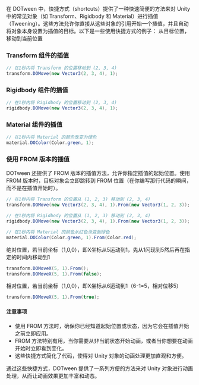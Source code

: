 在 DOTween 中，快捷方式（shortcuts）提供了一种快速简便的方法来对 Unity 中的常见对象（如 Transform、Rigidbody 和 Material）进行插值（Tweening）。这些方法允许你直接从这些对象的引用开始一个插值，并且自动将对象本身设置为插值的目标。以下是一些使用快捷方式的例子：
从目标位置，移动到当前位置
### Transform 组件的插值
```csharp
// 在1秒内将 Transform 的位置移动到 (2, 3, 4)
transform.DOMove(new Vector3(2, 3, 4), 1);
```

### Rigidbody 组件的插值
```csharp
// 在1秒内将 Rigidbody 的位置移动到 (2, 3, 4)
rigidbody.DOMove(new Vector3(2, 3, 4), 1);
```

### Material 组件的插值
```csharp
// 在1秒内将 Material 的颜色改变为绿色
material.DOColor(Color.green, 1);
```

### 使用 FROM 版本的插值
DOTween 还提供了 FROM 版本的插值方法，允许你指定插值的起始位置。使用 FROM 版本时，目标对象会立即跳转到 FROM 位置（在你编写那行代码的瞬间，而不是在插值开始时）。
```csharp
// 在1秒内将 Transform 的位置从 (1, 2, 3) 移动到 (2, 3, 4)
transform.DOMove(new Vector3(2, 3, 4), 1).From(new Vector3(1, 2, 3));

// 在1秒内将 Rigidbody 的位置从 (1, 2, 3) 移动到 (2, 3, 4)
rigidbody.DOMove(new Vector3(2, 3, 4), 1).From(new Vector3(1, 2, 3));

// 在1秒内将 Material 的颜色从红色渐变到绿色
material.DOColor(Color.green, 1).From(Color.red);
```

绝对位置，若当前坐标（1,0,0），即X坐标从5运动到1，先从1闪现到5然后再在指定的时间内移动到1
```cs
transform.DOMoveX(5, 1).From();
transform.DOMoveX(5, 1).From(false);
```

相对位置，若当前坐标（1,0,0），即X坐标从6运动到1（6-1=5，相对位移5）
```cs
transform.DOMoveX(5, 1).From(true);
```

#### 注意事项
- 使用 FROM 方法时，确保你已经知道起始位置或状态，因为它会在插值开始之前立即应用。
- FROM 方法特别有用，当你需要从非当前状态开始动画，或者当你想要在动画开始时立即看到变化。
- 这些快捷方式简化了代码，使得对 Unity 对象的动画处理更加直观和方便。

通过这些快捷方式，DOTween 提供了一系列方便的方法来对 Unity 对象进行动画处理，从而让动画效果更加丰富和动态。
